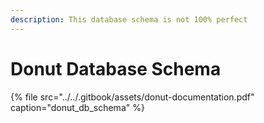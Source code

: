 ```yaml
---
description: This database schema is not 100% perfect
---
```


# Donut Database Schema

{% file src="../../.gitbook/assets/donut-documentation.pdf" caption="donut\_db\_schema" %}



